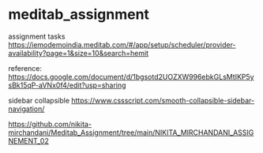 # meditab_assignment
assignment tasks
https://iemodemoindia.meditab.com/#/app/setup/scheduler/provider-availability?page=1&size=10&search=hemit

reference:
https://docs.google.com/document/d/1bgsotd2UOZXW996ebkGLsMtIKP5ysBk15qP-aVNx0f4/edit?usp=sharing


sidebar collapsible
https://www.cssscript.com/smooth-collapsible-sidebar-navigation/


https://github.com/nikita-mirchandani/Meditab_Assignment/tree/main/NIKITA_MIRCHANDANI_ASSIGNEMENT_02

